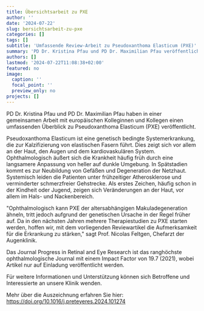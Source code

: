 ```yaml
---
title: Übersichtsarbeit zu PXE
author: ''
date: '2024-07-22'
slug: bersichtsarbeit-zu-pxe
categories: []
tags: []
subtitle: 'Umfassende Review-Arbeit zu Pseudoxanthoma Elasticum (PXE)'
summary: 'PD Dr. Kristina Pfau und PD Dr. Maximilian Pfau veröffentlichen mit europäischen Kolleginnen und Kollegen eine detaillierte Übersicht zu PXE.'
authors: []
lastmod: '2024-07-22T11:08:38+02:00'
featured: no
image:
  caption: ''
  focal_point: ''
  preview_only: no
projects: []
---
```



PD Dr. Kristina Pfau und PD Dr. Maximilian Pfau haben in einer gemeinsamen Arbeit mit europäischen Kolleginnen und Kollegen einen umfassenden Überblick zu Pseudoxanthoma Elasticum (PXE) veröffentlicht.

Pseudoxanthoma Elasticum ist eine genetisch bedingte Systemerkrankung, die zur Kalzifizierung von elastischen Fasern führt. Dies zeigt sich vor allem an der Haut, den Augen und dem kardiovaskulären System. Ophthalmologisch äußert sich die Krankheit häufig früh durch eine langsamere Anpassung von heller auf dunkle Umgebung. In Spätstadien kommt es zur Neubildung von Gefäßen und Degeneration der Netzhaut. Systemisch leiden die Patienten unter frühzeitiger Atherosklerose und verminderter schmerzfreier Gehstrecke. Als erstes Zeichen, häufig schon in der Kindheit oder Jugend, zeigen sich Veränderungen an der Haut, vor allem im Hals- und Nackenbereich.

"Ophthalmologisch kann PXE der altersabhängigen Makuladegeneration ähneln, tritt jedoch aufgrund der genetischen Ursache in der Regel früher auf. Da in den nächsten Jahren mehrere Therapiestudien zu PXE starten werden, hoffen wir, mit dem vorliegenden Reviewartikel die Aufmerksamkeit für die Erkrankung zu stärken," sagt Prof. Nicolas Feltgen, Chefarzt der Augenklinik.

Das Journal Progress in Retinal and Eye Research ist das ranghöchste ophthalmologische Journal mit einem Impact Factor von 19.7 (2021), wobei Artikel nur auf Einladung veröffentlicht werden.

Für weitere Informationen und Unterstützung können sich Betroffene und Interessierte an unsere Klinik wenden.

Mehr über die Auszeichnung erfahren Sie hier: https://doi.org/10.1016/j.preteyeres.2024.101274